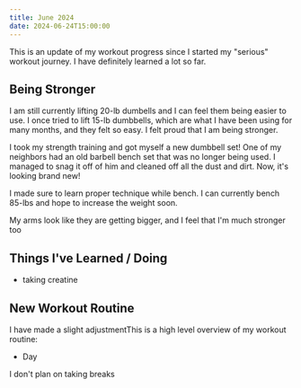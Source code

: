 ```yaml
---
title: June 2024 
date: 2024-06-24T15:00:00
---
```


This is an update of my workout progress since I started my "serious" workout
journey. I have definitely learned a lot so far.

## Being Stronger

I am still currently lifting 20-lb dumbells and I can feel them being easier to use. I once tried to lift 15-lb dumbbells, which are
what I have been using for many months, and they felt so easy. I felt proud that
I am being stronger.

I took my strength training and got myself a new dumbbell set! One of my
neighbors had an old barbell bench set that was no longer being used.  I managed
to snag it off of him and cleaned off all the dust and dirt. Now, it's looking
brand new!

I made sure to learn proper technique while bench. I can currently bench 85-lbs
and hope to increase the weight soon.

My arms look like they are getting bigger, and I feel that I'm much stronger too

## Things I've Learned / Doing

+ taking creatine

## New Workout Routine

I have made a slight adjustmentThis is a high level overview of my workout routine:

+ Day

I don't plan on taking breaks
